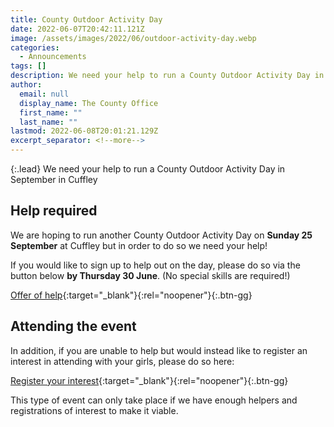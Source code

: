 ```yaml
---
title: County Outdoor Activity Day
date: 2022-06-07T20:42:11.121Z
image: /assets/images/2022/06/outdoor-activity-day.webp
categories:
  - Announcements
tags: []
description: We need your help to run a County Outdoor Activity Day in September in Cuffley
author:
  email: null
  display_name: The County Office
  first_name: ""
  last_name: ""
lastmod: 2022-06-08T20:01:21.129Z
excerpt_separator: <!--more-->
---
```

{:.lead}
We need your help to run a County Outdoor Activity Day in September in Cuffley
<!--more-->
## Help required

We are hoping to run another County Outdoor Activity Day on **Sunday 25 September** at Cuffley but in order to do so we need your help!

If you would like to sign up to help out on the day, please do so via the button below **by Thursday 30 June**. (No special skills are required!)

[Offer of help](https://forms.office.com/Pages/ResponsePage.aspx?id=3yob_CzTykeMNWNnWM6OwZf5T0i4octErRCYrHkhHVhUOUJFSzdZR0swVUdMQkM3UllEM1NSMjJaNi4u){:target="_blank"}{:rel="noopener"}{:.btn-gg}

## Attending the event

In addition, if you are unable to help but would instead like to register an interest in attending with your girls, please do so here:

[Register your interest](https://forms.office.com/Pages/ResponsePage.aspx?id=3yob_CzTykeMNWNnWM6OwZf5T0i4octErRCYrHkhHVhUQkpUNlcxVUVTQjhCQ08wUUk3OEpSOU1DWC4u){:target="_blank"}{:rel="noopener"}{:.btn-gg}

This type of event can only take place if we have enough helpers and registrations of interest to make it viable.
